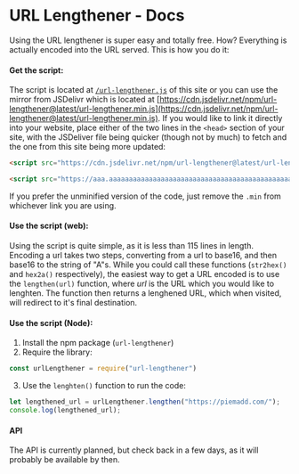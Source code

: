 # URL Lengthener - Docs

Using the URL lengthener is super easy and totally free. How? Everything is actually encoded into the URL served. This is how you do it:

#### Get the script:

The script is located at [`/url-lengthener.js`](/url-lengthener.js) of this site or you can use the mirror from JSDelivr which is located at [https://cdn.jsdelivr.net/npm/url-lengthener@latest/url-lengthener.min.js](https://cdn.jsdelivr.net/npm/url-lengthener@latest/url-lengthener.min.js). If you would like to link it directly into your website, place either of the two lines in the `<head>` section of your site, with the JSDeliver file being quicker (though not by much) to fetch and the one from this site being more updated:

```html
<script src="https://cdn.jsdelivr.net/npm/url-lengthener@latest/url-lengthener.min.js"></script>
```
```html
<script src="https://aaa.aaaaaaaaaaaaaaaaaaaaaaaaaaaaaaaaaaaaaaaaaaaaaaaaaaaaaaaa.com/url-lengthener.min.js"></script>
```
If you prefer the unminified version of the code, just remove the `.min` from whichever link you are using.

#### Use the script (web):

Using the script is quite simple, as it is less than 115 lines in length. Encoding a url takes two steps, converting from a url to base16, and then base16 to the string of "A"s. While you could call these functions (`str2hex()` and `hex2a()` respectively), the easiest way to get a URL encoded is to use the `lengthen(url)` function, where _url_ is the URL which you would like to lenghten. The function then returns a lenghened URL, which when visited, will redirect to it's final destination.

#### Use the script (Node):

1. Install the npm package (`url-lengthener`)
2. Require the library:
```js
const urlLengthener = require("url-lengthener")
```
3. Use the `lenghten()` function to run the code:
```js
let lengthened_url = urlLengthener.lengthen("https://piemadd.com/");
console.log(lengthened_url);
```

#### API

The API is currently planned, but check back in a few days, as it will probably be available by then.